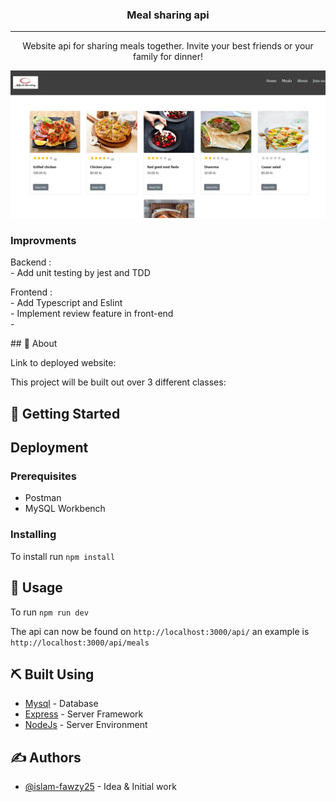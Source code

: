 

<h3 align="center">Meal sharing api</h3>

---

<p align="center"> Website api for sharing meals together. Invite your best friends or your family for dinner!
    <br> 
</p>


<img src="./src/client/images/meal-sharing.png"/>

<h3>Improvments</h3>
<p>Backend :<br> 
- Add unit testing by jest and TDD
 </p>

<p>Frontend :<br>
 - Add Typescript and Eslint <br> 
 - Implement review feature in front-end <br> 
 -  
</p>
## 🧐 About <a name = "about"></a>

Link to deployed website: 

This project will be built out over 3 different classes:


## 🏁 Getting Started <a name = "getting_started"></a>


## Deployment <a name = "deployment"></a>

### Prerequisites

- Postman
- MySQL Workbench

### Installing

To install run `npm install`

## 🎈 Usage <a name="usage"></a>

To run `npm run dev`

The api can now be found on `http://localhost:3000/api/` an example is `http://localhost:3000/api/meals`

## ⛏️ Built Using <a name = "built_using"></a>

- [Mysql](https://www.npmjs.com/package/mysql) - Database
- [Express](https://expressjs.com/) - Server Framework
- [NodeJs](https://nodejs.org/en/) - Server Environment

## ✍️ Authors <a name = "authors"></a>

- [@islam-fawzy25](https://github.com/islam-fawzy25) - Idea & Initial work
